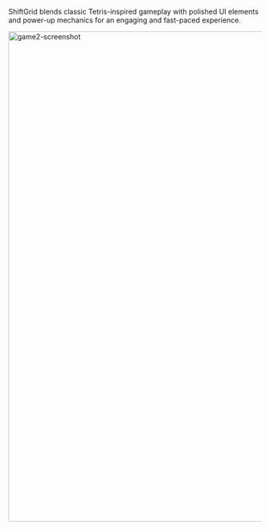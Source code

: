 ShiftGrid blends classic Tetris-inspired gameplay with polished UI elements and power-up mechanics for an engaging and fast-paced experience.

<img width="1907" height="977" alt="game2-screenshot" src="https://github.com/user-attachments/assets/11c58956-b34d-4e6c-805d-5691c0750930" />
